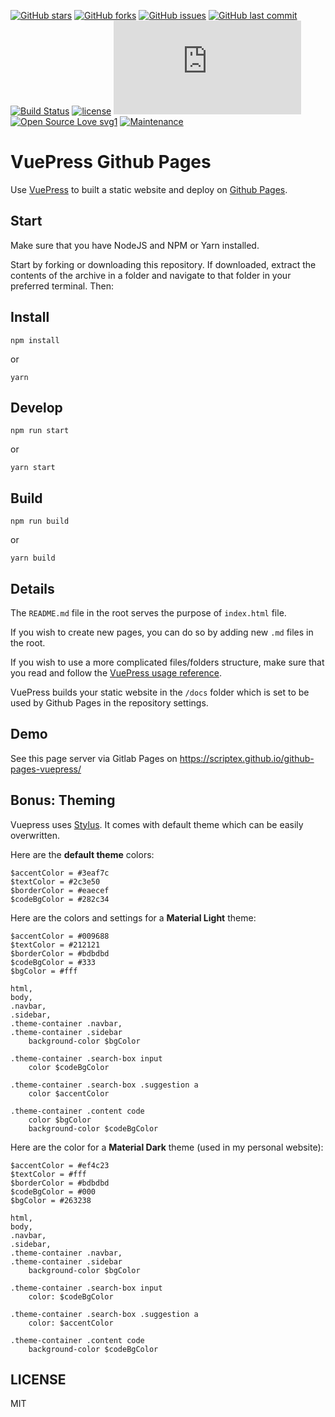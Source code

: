 [![GitHub stars](https://img.shields.io/github/stars/scriptex/github-pages-vuepress.svg?style=social&label=Stars)](https://github.com/scriptex/github-pages-vuepress)
[![GitHub forks](https://img.shields.io/github/forks/scriptex/github-pages-vuepress.svg?style=social&label=Fork)](https://github.com/scriptex/github-pages-vuepress/network#fork-destination-box)
[![GitHub issues](https://img.shields.io/github/issues/scriptex/github-pages-vuepress.svg)](https://github.com/scriptex/github-pages-vuepress/issues)
[![GitHub last commit](https://img.shields.io/github/last-commit/scriptex/github-pages-vuepress.svg)](https://github.com/scriptex/github-pages-vuepress/commits/master)
[![Build Status](https://travis-ci.org/scriptex/github-pages-vuepress.svg?branch=master)](https://travis-ci.org/scriptex/github-pages-vuepress)
[![license](https://img.shields.io/github/license/scriptex/github-pages-vuepress.svg)](https://github.com/scriptex/github-pages-vuepress)
[![Analytics](https://ga-beacon.appspot.com/UA-83446952-1/github.com/scriptex/github-pages-vuepress/README.md)](https://github.com/scriptex/github-pages-vuepress/)
[![Open Source Love svg1](https://badges.frapsoft.com/os/v1/open-source.svg?v=103)](https://github.com/scriptex/github-pages-vuepress/)
[![Maintenance](https://img.shields.io/badge/Maintained%3F-yes-green.svg)](https://github.com/scriptex/github-pages-vuepress/graphs/commit-activity)

# VuePress Github Pages

Use [VuePress](https://vuepress.vuejs.org/) to built a static website and deploy on [Github Pages](https://pages.github.com/).

## Start

Make sure that you have NodeJS and NPM or Yarn installed.

Start by forking or downloading this repository. If downloaded, extract the contents of the archive in a folder and navigate to that folder in your preferred terminal. Then:

## Install

```console
npm install
```

or

```console
yarn
```

## Develop

```console
npm run start
```

or

```console
yarn start
```

## Build

```console
npm run build
```

or

```console
yarn build
```

## Details

The `README.md` file in the root serves the purpose of `index.html` file.

If you wish to create new pages, you can do so by adding new `.md` files in the root.

If you wish to use a more complicated files/folders structure, make sure that you read and follow the [VuePress usage reference](https://vuepress.vuejs.org/).

VuePress builds your static website in the `/docs` folder which is set to be used by Github Pages in the repository settings.

## Demo

See this page server via Gitlab Pages on https://scriptex.github.io/github-pages-vuepress/

## Bonus: Theming

Vuepress uses [Stylus](http://stylus-lang.com/). It comes with default theme which can be easily overwritten. 

Here are the **default theme** colors:

```stylus
$accentColor = #3eaf7c
$textColor = #2c3e50
$borderColor = #eaecef
$codeBgColor = #282c34
```

Here are the colors and settings for a **Material Light** theme:

```stylus
$accentColor = #009688
$textColor = #212121
$borderColor = #bdbdbd
$codeBgColor = #333
$bgColor = #fff

html,
body,
.navbar,
.sidebar,
.theme-container .navbar,
.theme-container .sidebar
	background-color $bgColor

.theme-container .search-box input
	color $codeBgColor

.theme-container .search-box .suggestion a
	color $accentColor

.theme-container .content code
	color $bgColor
	background-color $codeBgColor
```

Here are the color for a **Material Dark** theme (used in my personal website):

```stylus
$accentColor = #ef4c23
$textColor = #fff
$borderColor = #bdbdbd
$codeBgColor = #000
$bgColor = #263238

html,
body,
.navbar,
.sidebar,
.theme-container .navbar,
.theme-container .sidebar
	background-color $bgColor

.theme-container .search-box input
	color: $codeBgColor

.theme-container .search-box .suggestion a
	color: $accentColor

.theme-container .content code
	background-color $codeBgColor
```

## LICENSE

MIT

